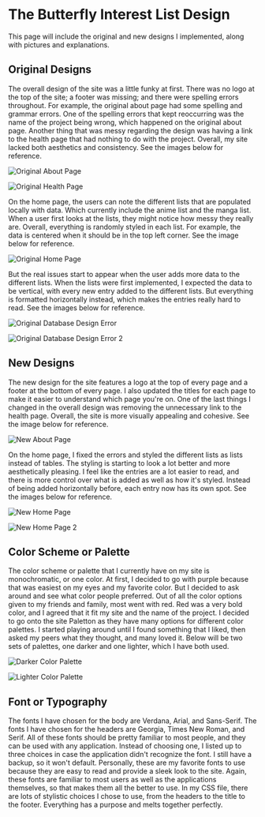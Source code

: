 The Butterfly Interest List Design
=============
This page will include the original and new designs I implemented, along with pictures and explanations.

Original Designs
-------------
The overall design of the site was a little funky at first. There was no logo at the top of the site; a footer was missing; and there were spelling errors throughout. For example, the original about page had some spelling and grammar errors. One of the spelling errors that kept reoccurring was the name of the project being wrong, which happened on the original about page. Another thing that was messy regarding the design was having a link to the health page that had nothing to do with the project. Overall, my site lacked both aesthetics and consistency. See the images below for reference.

![Original About Page](/docs/original_designs/OriginalAboutPage.png)

![Original Health Page](/docs/original_designs/OriginalHealthPage.png)

On the home page, the users can note the different lists that are populated locally with data. Which currently include the anime list and the manga list. When a user first looks at the lists, they might notice how messy they really are. Overall, everything is randomly styled in each list. For example, the data is centered when it should be in the top left corner. See the image below for reference.

![Original Home Page](/docs/original_designs/OriginalHomePage.png)

But the real issues start to appear when the user adds more data to the different lists. When the lists were first implemented, I expected the data to be vertical, with every new entry added to the different lists. But everything is formatted horizontally instead, which makes the entries really hard to read. See the images below for reference.

![Original Database Design Error](/docs/original_designs/OriginalDatabaseDesignError.png)

![Original Database Design Error 2](/docs/original_designs/OriginalDatabaseDesignError2.png)

New Designs
-------------
The new design for the site features a logo at the top of every page and a footer at the bottom of every page. I also updated the titles for each page to make it easier to understand which page you're on. One of the last things I changed in the overall design was removing the unnecessary link to the health page. Overall, the site is more visually appealing and cohesive. See the image below for reference.

![New About Page](/docs/new_designs/NewAboutPage.png)

On the home page, I fixed the errors and styled the different lists as lists instead of tables. The styling is starting to look a lot better and more aesthetically pleasing. I feel like the entries are a lot easier to read, and there is more control over what is added as well as how it's styled. Instead of being added horizontally before, each entry now has its own spot. See the images below for reference.

![New Home Page](/docs/new_designs/NewHomePage.png)

![New Home Page 2](/docs/new_designs/NewHomePage2.png)

Color Scheme or Palette
-------------
The color scheme or palette that I currently have on my site is monochromatic, or one color. At first, I decided to go with purple because that was easiest on my eyes and my favorite color. But I decided to ask around and see what color people preferred. Out of all the color options given to my friends and family, most went with red. Red was a very bold color, and I agreed that it fit my site and the name of the project. I decided to go onto the site Paletton as they have many options for different color palettes. I started playing around until I found something that I liked, then asked my peers what they thought, and many loved it. Below will be two sets of palettes, one darker and one lighter, which I have both used.

![Darker Color Palette](/docs/palette/DarkerColorPalette.png)

![Lighter Color Palette](/docs/palette/LighterColorPalette.png)

Font or Typography
-------------
The fonts I have chosen for the body are Verdana, Arial, and Sans-Serif. The fonts I have chosen for the headers are Georgia, Times New Roman, and Serif. All of these fonts should be pretty familiar to most people, and they can be used with any application. Instead of choosing one, I listed up to three choices in case the application didn't recognize the font. I still have a backup, so it won't default. Personally, these are my favorite fonts to use because they are easy to read and provide a sleek look to the site. Again, these fonts are familiar to most users as well as the applications themselves, so that makes them all the better to use. In my CSS file, there are lots of stylistic choices I chose to use, from the headers to the title to the footer. Everything has a purpose and melts together perfectly.
